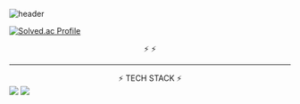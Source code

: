 ![header](https://capsule-render.vercel.app/api?type=slice&color=gradient&height=200&text=HELLO&rotate=13.3&fontAlign=75&fontAlignY=15&desc=I'm%20Kim%20Giseung&descAlign=78&descAlignY=35)


[![Solved.ac Profile](http://mazassumnida.wtf/api/v2/generate_badge?boj=abcde7804)](https://solved.ac/abcde7804/)

<div align=center>⚡ ⚡</div>

* * *
<div align=center>⚡ TECH STACK ⚡</div>
<img src="https://img.shields.io/badge/C++-00599C?style=flat&logo=C%2B%2B&logoColor=white"/> <img src="https://img.shields.io/badge/C%23-239120?style=flat&logo=Csharp&logoColor=white"/>
